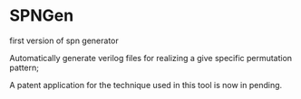 # SPNGen

first version of spn generator

Automatically generate verilog files for realizing a give specific permutation pattern;

A patent application for the technique used in this tool is now in pending.

